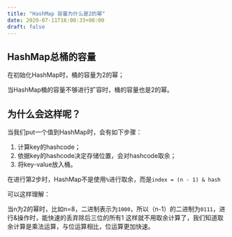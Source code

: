```yaml
---
title: "HashMap 容量为什么是2的幂"
date: 2020-07-11T16:00:33+08:00
draft: false
---
```


## HashMap总桶的容量

在初始化HashMap时，桶的容量为2的幂；

当HashMap桶的容量不够进行扩容时，桶的容量也是2的幂。

## 为什么会这样呢？

当我们put一个值到HashMap时，会有如下步骤：
1. 计算key的hashcode；
2. 依据key的hashcode决定存储位置，会对hashcode取余；
3. 将key-value放入桶。

在进行第2步时，HashMap不是使用`%`进行取余，而是`index = (n - 1) & hash`

可以这样理解：

当n为2的幂时，比如n=8，二进制表示为`1000`，所以（n-1）的二进制为`0111`，进行&操作时，能快速的丢弃除后三位的所有1
这样就不用取余计算了，我们知道取余计算是乘法运算，与位运算相比，位运算更加快速。
